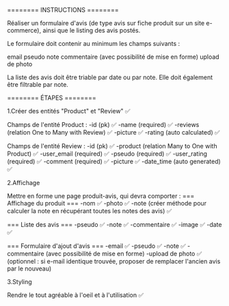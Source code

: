 ======== INSTRUCTIONS ========

Réaliser un formulaire d'avis (de type avis sur fiche produit sur un site e-commerce),
ainsi que le listing des avis postés.

Le formulaire doit contenir au minimum les champs suivants :

email
pseudo
note
commentaire (avec possibilité de mise en forme)
upload de photo

La liste des avis doit être triable par date ou par note.
Elle doit également être filtrable par note.

======== ÉTAPES ========

1.Créer des entités "Product" et "Review" ✅

Champs de l'entité Product :
-id (pk) ✅
-name (required) ✅
-reviews (relation One to Many with Review) ✅
-picture ✅
-rating (auto calculated) ✅

Champs de l'entité Review :
-id (pk) ✅
-product (relation Many to One with Product) ✅
-user_email (required) ✅
-pseudo (required) ✅
-user_rating (required) ✅
-comment (required) ✅
-picture ✅
-date_time (auto generated) ✅

2.Affichage

Mettre en forme une page produit-avis, qui devra comporter :
=== Affichage du produit ===
-nom ✅
-photo ✅
-note (créer méthode pour calculer la note en récupérant toutes les notes des avis) ✅

=== Liste des avis ===
-pseudo ✅
-note ✅
-commentaire ✅
-image ✅
-date ✅

=== Formulaire d'ajout d'avis ===
-email ✅
-pseudo ✅
-note ✅
-commentaire (avec possibilité de mise en forme)
-upload de photo ✅
(optionnel : si e-mail identique trouvée, proposer de remplacer l'ancien avis par le nouveau)

3.Styling

Rendre le tout agréable à l'oeil et à l'utilisation ✅
